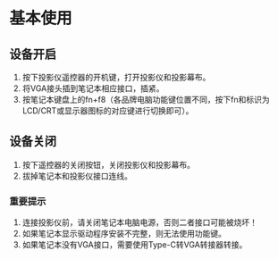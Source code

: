 # 基本使用
## 设备开启
1. 按下投影仪遥控器的开机键，打开投影仪和投影幕布。
2. 将VGA接头插到笔记本相应接口，插紧。
3. 按笔记本键盘上的fn+f8（各品牌电脑功能键位置不同，按下fn和标识为LCD/CRT或显示器图标的对应键进行切换即可）。
## 设备关闭
1. 按下遥控器的关闭按钮，关闭投影仪和投影幕布。
2. 拔掉笔记本和投影仪接口连线。
### **重要提示**
1. 连接投影仪前，请关闭笔记本电脑电源，否则二者接口可能被烧坏！
2. 如果笔记本显示驱动程序安装不完整，则无法使用功能键。
3. 如果笔记本没有VGA接口，需要使用Type-C转VGA转接器转接。



